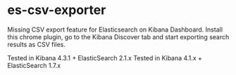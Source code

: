 # es-csv-exporter
Missing CSV export feature for Elasticsearch on Kibana Dashboard. Install this chrome plugin, go to the Kibana Discover tab and start exporting search results as CSV files.

Tested in Kibana 4.3.1 + ElasticSearch 2.1.x
Tested in Kibana 4.1.x + ElasticSearch 1.7.x
